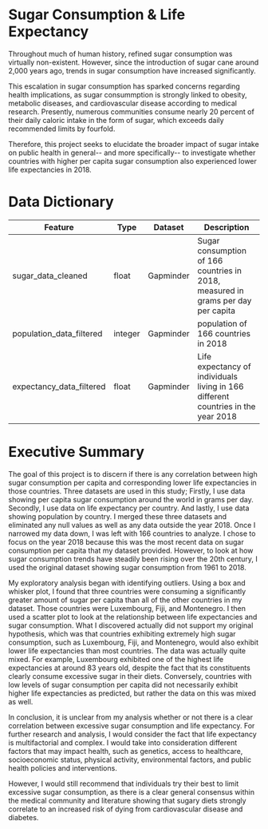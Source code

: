 # Sugar Consumption & Life Expectancy

Throughout much of human history, refined sugar consumption was virtually non-existent. However, since the introduction of sugar cane around 2,000 years ago, trends in sugar consumption have increased significantly.

This escalation in sugar consumption has sparked concerns regarding health implications, as sugar consummption is strongly linked to obesity, metabolic diseases, and cardiovascular disease according to medical research. Presently, numerous communities consume nearly 20 percent of their daily caloric intake in the form of sugar, which exceeds daily recommended limits by fourfold.

Therefore, this project seeks to elucidate the broader impact of sugar intake on public health in general-- and more specifically-- to investigate whether countries with higher per capita sugar consumption also experienced lower life expectancies in 2018.


# Data Dictionary

| Feature           | Type            | Dataset   | Description                                                          |
|-------------------|-----------------|-----------|----------------------------------------------------------------------|
|sugar_data_cleaned |float           | Gapminder | Sugar consumption of 166 countries in 2018, measured in grams per day per capita
|population_data_filtered |integer  |Gapminder| population of 166 countries in 2018   | 
|expectancy_data_filtered   |float|Gapminder| Life expectancy of individuals living in 166 different countries in the year 2018


# Executive Summary

The goal of this project is to discern if there is any correlation between high sugar consumption per capita and corresponding lower life expectancies in those countries. Three datasets are used in this study; Firstly, I use data showing per capita sugar consumption around the world in grams per day. Secondly, I use data on life expectancy per country. And lastly, I use data showing population by country. I merged these three datasets and eliminated any null values as well as any data outside the year 2018. Once I narrowed my data down, I was left with 166 countries to analyze. I chose to focus on the year 2018 because this was the most recent data on sugar consumption per capita that my dataset provided. However, to look at how sugar consumption trends have steadily been rising over the 20th century, I used the original dataset showing sugar consumption from 1961 to 2018. 

My exploratory analysis began with identifying outliers. Using a box and whisker plot, I found that three countries were consuming a significantly greater amount of sugar per capita than all of the other countries in my dataset. Those countries were Luxembourg, Fiji, and Montenegro. I then used a scatter plot to look at the relationship between life expectancies and sugar consumption. What I discovered actually did not support my original hypothesis, which was that countries exhibiting extremely high sugar consumption, such as Luxembourg, Fiji, and Montenegro, would also exhibit lower life expectancies than most countries. The data was actually quite mixed. For example, Luxembourg exhibited one of the highest life expectancies at around 83 years old, despite the fact that its constituents clearly consume excessive sugar in their diets. Conversely, countries with low levels of sugar consumption per capita did not necessarily exhibit higher life expectancies as predicted, but rather the data on this was mixed as well. 

In conclusion, it is unclear from my analysis whether or not there is a clear correlation between excessive sugar consumption and life expectancy. For further research and analysis, I would consider the fact that life expectancy is multifactorial and complex. I would take into consideration different factors that may impact health, such as genetics, access to healthcare, socioeconomic status, physical activity, environmental factors, and public health policies and interventions. 

However, I would still recommend that individuals try their best to limit excessive sugar consumption, as there is a clear general consensus within the medical community and literature showing that sugary diets strongly correlate to an increased risk of dying from cardiovascular disease and diabetes. 